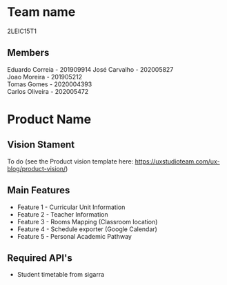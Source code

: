 # Team name
2LEIC15T1

## Members
Eduardo Correia - 201909914
José Carvalho - 202005827         
Joao Moreira - 201905212         
Tomas Gomes - 2020004393       
Carlos Oliveira - 202005472   

# Product Name

## Vision Stament
To do (see the Product vision template here: https://uxstudioteam.com/ux-blog/product-vision/)

## Main Features
 - Feature 1 - Curricular Unit Information
 - Feature 2 - Teacher Information
 - Feature 3 - Rooms Mapping (Classroom location)
 - Feature 4 - Schedule exporter (Google Calendar)
 - Feature 5 - Personal Academic Pathway

## Required API's
- Student timetable from sigarra
